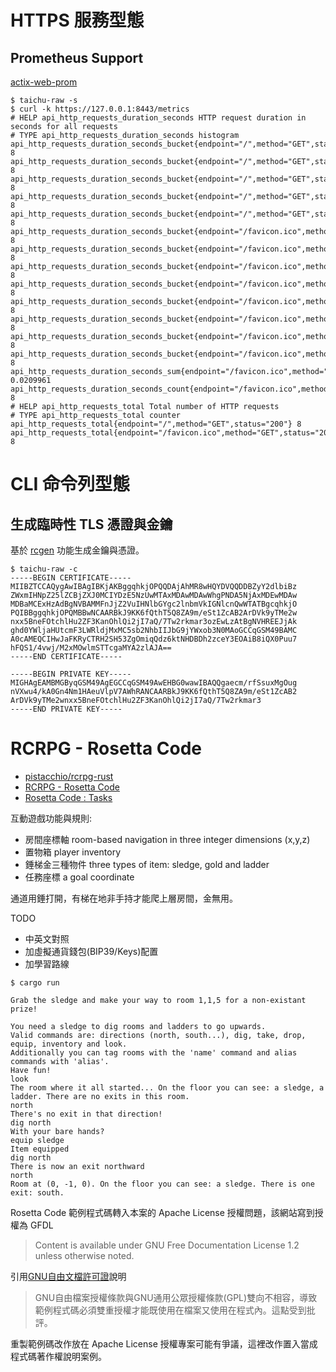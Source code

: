 <!-- toc -->

# HTTPS 服務型態

## Prometheus Support

[actix-web-prom](https://crates.io/crates/actix-web-prom)

```shell
$ taichu-raw -s
$ curl -k https://127.0.0.1:8443/metrics
# HELP api_http_requests_duration_seconds HTTP request duration in seconds for all requests   
# TYPE api_http_requests_duration_seconds histogram
api_http_requests_duration_seconds_bucket{endpoint="/",method="GET",status="200",le="0.005"} 8
api_http_requests_duration_seconds_bucket{endpoint="/",method="GET",status="200",le="0.01"} 8 
api_http_requests_duration_seconds_bucket{endpoint="/",method="GET",status="200",le="0.025"} 8
api_http_requests_duration_seconds_bucket{endpoint="/",method="GET",status="200",le="0.05"} 8 
api_http_requests_duration_seconds_bucket{endpoint="/",method="GET",status="200",le="0.1"} 8  
api_http_requests_duration_seconds_bucket{endpoint="/favicon.ico",method="GET",status="200",le="0.1"} 8
api_http_requests_duration_seconds_bucket{endpoint="/favicon.ico",method="GET",status="200",le="0.25"} 8
api_http_requests_duration_seconds_bucket{endpoint="/favicon.ico",method="GET",status="200",le="0.5"} 8
api_http_requests_duration_seconds_bucket{endpoint="/favicon.ico",method="GET",status="200",le="1"} 8
api_http_requests_duration_seconds_bucket{endpoint="/favicon.ico",method="GET",status="200",le="2.5"} 8
api_http_requests_duration_seconds_bucket{endpoint="/favicon.ico",method="GET",status="200",le="5"} 8
api_http_requests_duration_seconds_bucket{endpoint="/favicon.ico",method="GET",status="200",le="10"} 8
api_http_requests_duration_seconds_bucket{endpoint="/favicon.ico",method="GET",status="200",le="+Inf"} 8
api_http_requests_duration_seconds_sum{endpoint="/favicon.ico",method="GET",status="200"} 0.0209961
api_http_requests_duration_seconds_count{endpoint="/favicon.ico",method="GET",status="200"} 8
# HELP api_http_requests_total Total number of HTTP requests
# TYPE api_http_requests_total counter
api_http_requests_total{endpoint="/",method="GET",status="200"} 8
api_http_requests_total{endpoint="/favicon.ico",method="GET",status="200"} 8
```

# CLI 命令列型態

## 生成臨時性 TLS 憑證與金鑰

基於 [rcgen](https://crates.io/crates/rcgen) 功能生成金鑰與憑證。

```shell
$ taichu-raw -c
-----BEGIN CERTIFICATE-----
MIIBZTCCAQygAwIBAgIBKjAKBggqhkjOPQQDAjAhMR8wHQYDVQQDDBZyY2dlbiBz
ZWxmIHNpZ25lZCBjZXJ0MCIYDzE5NzUwMTAxMDAwMDAwWhgPNDA5NjAxMDEwMDAw
MDBaMCExHzAdBgNVBAMMFnJjZ2VuIHNlbGYgc2lnbmVkIGNlcnQwWTATBgcqhkjO
PQIBBggqhkjOPQMBBwNCAARBkJ9KK6fQthT5Q8ZA9m/eSt1ZcAB2ArDVk9yTMe2w
nxx5BneFOtchlHu2ZF3KanOhlQi2jI7aQ/7Tw2rkmar3ozEwLzAtBgNVHREEJjAk
ghd0YWljaHUtcmF3LWRldjMxMC5sb2NhbIIJbG9jYWxob3N0MAoGCCqGSM49BAMC
A0cAMEQCIHwJaFKRyCTRH2SH53ZgOmiqQdz6ktNHDBDh2zceY3EOAiB8iQX0Puu7
hFQS1/4vwj/M2xMOwlmSTTcgaMYA2zlAJA==
-----END CERTIFICATE-----

-----BEGIN PRIVATE KEY-----
MIGHAgEAMBMGByqGSM49AgEGCCqGSM49AwEHBG0wawIBAQQgaecm/rfSsuxMgOug
nVXwu4/kA0Gn4Nm1HAeuVlpV7AWhRANCAARBkJ9KK6fQthT5Q8ZA9m/eSt1ZcAB2
ArDVk9yTMe2wnxx5BneFOtchlHu2ZF3KanOhlQi2jI7aQ/7Tw2rkmar3
-----END PRIVATE KEY-----
```

# RCRPG - Rosetta Code

- [pistacchio/rcrpg-rust](https://github.com/pistacchio/rcrpg-rust)
- [RCRPG - Rosetta Code](https://rosettacode.org/wiki/RCRPG/Rust)
- [Rosetta Code : Tasks](https://rosettacode.org/wiki/Category:Programming_Tasks)


互動遊戲功能與規則:

 - 房間座標軸 room-based navigation in three integer dimensions (x,y,z)
 - 置物箱 player inventory
 - 錘梯金三種物件 three types of item: sledge, gold and ladder
 - 任務座標 a goal coordinate

通道用錘打開，有梯在地非手持才能爬上層房間，金無用。

TODO 

- 中英文對照
- 加虛擬通貨錢包(BIP39/Keys)配置
- 加學習路線



```shell
$ cargo run

Grab the sledge and make your way to room 1,1,5 for a non-existant prize!

You need a sledge to dig rooms and ladders to go upwards.
Valid commands are: directions (north, south...), dig, take, drop, equip, inventory and look.
Additionally you can tag rooms with the 'name' command and alias commands with 'alias'.      
Have fun!
look
The room where it all started... On the floor you can see: a sledge, a ladder. There are no exits in this room.
north
There's no exit in that direction!
dig north
With your bare hands?
equip sledge
Item equipped
dig north
There is now an exit northward
north
Room at (0, -1, 0). On the floor you can see: a sledge. There is one exit: south.

```

Rosetta Code 範例程式碼轉入本案的 Apache License 授權問題，該網站寫到授權為 GFDL

> Content is available under GNU Free Documentation License 1.2 unless otherwise noted.

引用[GNU自由文檔許可證](https://zh.wikipedia.org/zh-tw/GNU%E8%87%AA%E7%94%B1%E6%96%87%E6%A1%A3%E8%AE%B8%E5%8F%AF%E8%AF%81)說明

> GNU自由檔案授權條款與GNU通用公眾授權條款(GPL)雙向不相容，導致範例程式碼必須雙重授權才能既使用在檔案又使用在程式內。這點受到批評。

重製範例碼改作放在 Apache License 授權專案可能有爭議，這裡改作置入當成程式碼著作權說明案例。